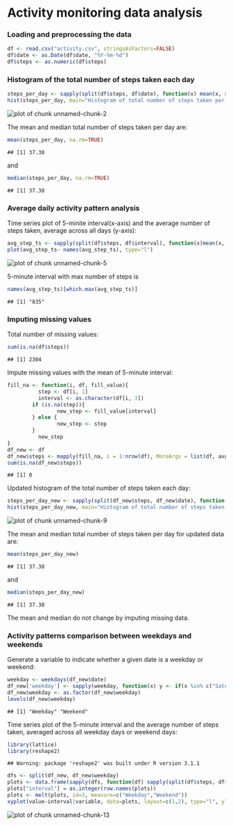 Activity monitoring data analysis
========================================================

### Loading and preprocessing the data


```r
df <- read.csv("activity.csv", stringsAsFactors=FALSE)
df$date <- as.Date(df$date, "%Y-%m-%d")
df$steps <- as.numeric(df$steps)
```

### Histogram of the total number of steps taken each day

```r
steps_per_day <- sapply(split(df$steps, df$date), function(x) mean(x, na.rm=TRUE))
hist(steps_per_day, main="Histogram of total number of steps taken per day", xlab="number of steps")
```

![plot of chunk unnamed-chunk-2](figure/unnamed-chunk-2.png) 

The mean and median total number of steps taken per day are:

```r
mean(steps_per_day, na.rm=TRUE)
```

```
## [1] 37.38
```
and

```r
median(steps_per_day, na.rm=TRUE)
```

```
## [1] 37.38
```

### Average daily activity pattern analysis
Time series plot of 5-minite interval(x-axis) and the average number of steps taken, average across all days (y-axis):

```r
avg_step_ts <- sapply(split(df$steps, df$interval), function(x)mean(x, na.rm=TRUE))
plot(avg_step_ts~ names(avg_step_ts), type="l")
```

![plot of chunk unnamed-chunk-5](figure/unnamed-chunk-5.png) 

5-minute interval with max number of steps is

```r
names(avg_step_ts)[which.max(avg_step_ts)]
```

```
## [1] "835"
```

### Imputing missing values

Total number of missing values:

```r
sum(is.na(df$steps))
```

```
## [1] 2304
```

Impute missing values with the mean of 5-minute interval:

```r
fill_na <- function(i, df, fill_value){
	      step <- df[i, 1]
	      interval <- as.character(df[i, 3])
        if (is.na(step)){
                new_step <- fill_value[interval]
        } else {
                new_step <- step
        }
	      new_step
}
df_new <- df
df_new$steps <- mapply(fill_na, i = 1:nrow(df), MoreArgs = list(df, avg_step_ts))
sum(is.na(df_new$steps))
```

```
## [1] 0
```

Updated histogram of the total number of steps taken each day:

```r
steps_per_day_new <- sapply(split(df_new$steps, df_new$date), function(x) mean(x))
hist(steps_per_day_new, main="Histogram of total number of steps taken per day", xlab="number of steps")
```

![plot of chunk unnamed-chunk-9](figure/unnamed-chunk-9.png) 

The mean and median total number of steps taken per day for updated data are:

```r
mean(steps_per_day_new)
```

```
## [1] 37.38
```
and

```r
median(steps_per_day_new)
```

```
## [1] 37.38
```
The mean and median do not change by imputing missing data.

### Activity patterns comparison between weekdays and weekends
Generate a variable to indicate whether a given date is a weekday or weekend:

```r
weekday <- weekdays(df_new$date)
df_new['weekday'] <- sapply(weekday, function(x) y <- if(x %in% c("Saturday","Sunday")){"Weekend"}else{"Weekday"})
df_new$weekday <- as.factor(df_new$weekday)
levels(df_new$weekday)
```

```
## [1] "Weekday" "Weekend"
```

Time series plot of the 5-minute interval and the average number of steps taken, averaged across all weekday days or weekend days:

```r
library(lattice)
library(reshape2)
```

```
## Warning: package 'reshape2' was built under R version 3.1.1
```

```r
dfs <- split(df_new, df_new$weekday)
plots <- data.frame(sapply(dfs, function(df) sapply(split(df$steps, df$interval), function(x)mean(x, na.rm=TRUE))))
plots["interval"] = as.integer(row.names(plots))
plots <- melt(plots, id=3, measure=c("Weekday","Weekend"))
xyplot(value~interval|variable, data=plots, layout=c(1,2), type="l", ylab="Number of steps", xlab="Interval")
```

![plot of chunk unnamed-chunk-13](figure/unnamed-chunk-13.png) 
